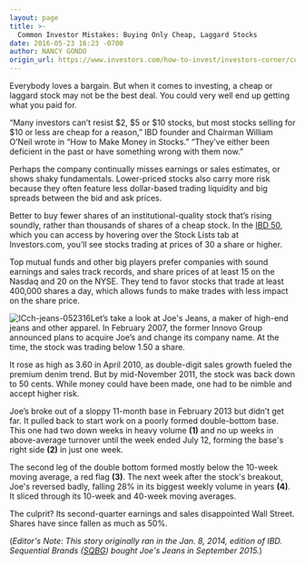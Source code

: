```yaml
---
layout: page
title: >-
  Common Investor Mistakes: Buying Only Cheap, Laggard Stocks
date: 2016-05-23 16:23 -0700
author: NANCY GONDO
origin_url: https://www.investors.com/how-to-invest/investors-corner/common-investor-mistakes-buying-only-cheap-laggard-stocks
---
```





Everybody loves a bargain. But when it comes to investing, a cheap or laggard stock may not be the best deal. You could very well end up getting what you paid for.


“Many investors can’t resist \$2, \$5 or \$10 stocks, but most stocks selling for \$10 or less are cheap for a reason,” IBD founder and Chairman William O’Neil wrote in “How to Make Money in Stocks.” “They’ve either been deficient in the past or have something wrong with them now.”


Perhaps the company continually misses earnings or sales estimates, or shows shaky fundamentals. Lower-priced stocks also carry more risk because they often feature less dollar-based trading liquidity and big spreads between the bid and ask prices.


Better to buy fewer shares of an institutional-quality stock that’s rising soundly, rather than thousands of shares of a cheap stock. In the [IBD 50](http://research.investors.com/stock-lists/ibd-50/), which you can access by hovering over the Stock Lists tab at Investors.com, you’ll see stocks trading at prices of 30 a share or higher.


Top mutual funds and other big players prefer companies with sound earnings and sales track records, and share prices of at least 15 on the Nasdaq and 20 on the NYSE. They tend to favor stocks that trade at least 400,000 shares a day, which allows funds to make trades with less impact on the share price.


![ICch-jeans-052316](https://www.investors.com/wp-content/uploads/2016/05/ICch-jeans-052316-300x166.jpg)Let’s take a look at Joe's Jeans, a maker of high-end jeans and other apparel. In February 2007, the former Innovo Group announced plans to acquire Joe’s and change its company name. At the time, the stock was trading below 1.50 a share.


It rose as high as 3.60 in April 2010, as double-digit sales growth fueled the premium denim trend. But by mid-November 2011, the stock was back down to 50 cents. While money could have been made, one had to be nimble and accept higher risk.


Joe’s broke out of a sloppy 11-month base in February 2013 but didn’t get far. It pulled back to start work on a poorly formed double-bottom base. This one had two down weeks in heavy volume **(1)** and no up weeks in above-average turnover until the week ended July 12, forming the base's right side **(2)** in just one week.


The second leg of the double bottom formed mostly below the 10-week moving average, a red flag **(3)**. The next week after the stock's breakout, Joe's reversed badly, falling 28% in its biggest weekly volume in years **(4)**. It sliced through its 10-week and 40-week moving averages.


The culprit? Its second-quarter earnings and sales disappointed Wall Street. Shares have since fallen as much as 50%.


(*Editor's Note: This story originally ran in the Jan. 8, 2014, edition of IBD. Sequential Brands ([SQBG](https://research.investors.com/quote.aspx?symbol=SQBG)) bought Joe's Jeans in September 2015.*)




